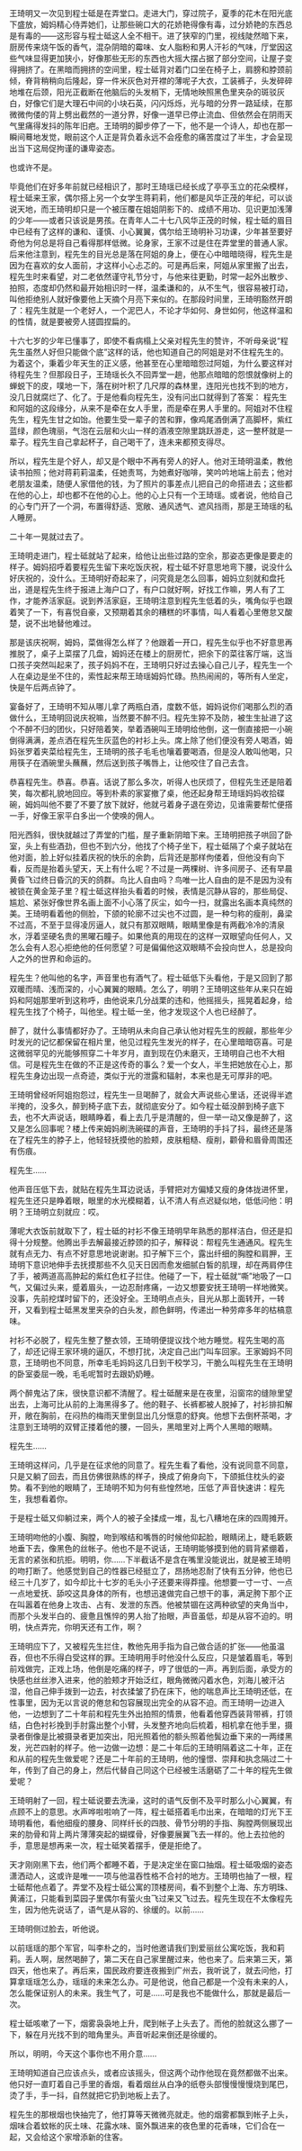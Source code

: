 王琦明又一次见到程士砥是在弄堂口。走进大门，穿过院子，夏季的花木在阳光底下盛放，姆妈精心侍弄她们，让那些碗口大的花娇艳得像有毒，过分娇艳的东西总是有毒的——这形容与程士砥这人全不相干。进了狭窄的门里，视线陡然暗下来，厨房传来烧午饭的香气，混杂阴暗的霉味、女人脂粉和男人汗衫的气味，厅堂因这些气味显得更加狭小，好像那些无形的东西也大摇大摆占据了部分空间，让屋子变得拥挤了。在黑暗而拥挤的空间里，程士砥背对着门口坐在椅子上，肩膀和脖颈前倾，脊背稍稍向后隆起，穿一件米灰色对开襟的薄呢子大衣，工装裤子，头发碎碎地堆在后颈，阳光正截断在他脑后的头发梢下，无情地映照黑色里夹杂的斑驳灰白，好像它们是大理石中间的小块石英，闪闪烁烁，光与暗的分界一路延续，在那微微佝偻的背上劈出截然的一道分界，好像一道早已停止流血、但依然会在阴雨天气里痛得发抖的陈年旧疤。王琦明的脚步停了一下，他不是一个诗人，却也在那一瞬间蓦地发觉，眼前这个人正是背负着永远不会痊愈的痛苦度过了半生，才会呈现出当下这局促拘谨的谦卑姿态。

也或许不是。

毕竟他们在好多年前就已经相识了，那时王琦瑶已经长成了亭亭玉立的花朵模样，程士砥来王家，偶尔搭上另一个女学生蒋莉莉，他们都是风华正茂的年纪，可以谈说天地，而王琦明却只是一个被压覆在姐姐阴影下的、成绩不用功、见识更加浅薄的少年——或者只该说是男孩。在青年人二十七八风华正茂的时候，程士砥的眉目中已经有了这样的谦和、谨慎、小心翼翼，偶尔给王琦明补习功课，少年甚至要好奇他为何总是将自己看得那样低微。论身家，王家不过是住在弄堂里的普通人家。后来他注意到，程先生的目光总是落在阿姐的身上，便在心中暗暗晓得，程先生是因为在喜欢的女人面前，才这样小心忐忑的。可是再后来，阿姐从家里搬了出去，程先生时来看望，对二老依然谨守礼节分寸，与他来往更勤，时常一起外出散步、拍照，态度却仍然和最开始相识时一样，温柔谦和的，从不生气，很容易被打动，叫他拒绝别人就好像要他上天摘个月亮下来似的。在那段时间里，王琦明豁然开朗了：程先生就是一个老好人，一个泥巴人，不论才华如何、身世如何，他这样温和的性情，就是要被旁人搓圆捏扁的。

十六七岁的少年已懂事了，即使不看病榻上父亲对程先生的赞许，不听母亲说“程先生虽然人好但只能做个底”这样的话，他也知道自己的阿姐是对不住程先生的。为着这个，秉着少年天生的正义感，他甚至在心里暗暗怨过阿姐，为什么要这样对待程先生？但那段日子，王琦瑶长久不回弄堂一趟，他那点暗暗的怨恨就像树上的蝉蜕下的皮，噗地一下，落在树叶积了几尺厚的森林里，连阳光也找不到的地方，没几日就腐烂了、化了。于是他看向程先生，没有问出口就得到了答案：
程先生和阿姐的这段缘分，从来不是牵在女人手里，而是牵在男人手里的。阿姐对不住程先生，程先生甘之如饴。他要生受一辈子的苦和罪，像鸡尾酒倒满了高脚杯，紫红蓝绿，颜色瑰丽，气泡在云层和火山一样的酒液空隙里跳跃游走，这一整杯就是一辈子。程先生自己拿起杯子，自己喝干了，连未来都预支得尽。

所以，程先生是个好人，却又是个眼中不再有旁人的好人。他对王琦明温柔，教他读书拍照；他对蒋莉莉温柔，任她责骂，为她煮好咖啡，笑吟吟地端上前去；他对老朋友温柔，随便人家借他的钱，为了照片的事差点儿把自己的命搭进去；这些都在他的心上，却也都不在他的心上。他的心上只有一个王琦瑶。或者说，他给自己的心专门开了一个洞，布置得舒适、宽敞、通风透气、遮风挡雨，那是王琦瑶的私人睡房。

二十年一晃就过去了。

王琦明走进门，程士砥就站了起来，给他让出些过路的空余，那姿态更像是要走的样子。姆妈招呼着要程先生留下来吃饭庆祝，程士砥不好意思地弯下腰，说没什么好庆祝的，没什么。王琦明好奇起来了，问究竟是怎么回事，姆妈立刻就和盘托出，道是程先生终于报进上海户口了，有户口就好啊，好找工作嘛，男人有了工作，才能养活家庭。说到养活家庭，王琦明注意到程先生低着的头，嘴角似乎也跟着笑了一下，有喜悦自豪，又预期着其余的糟糕的坏事情，叫人看着心里倦怠又酸楚，说不出地替他难过。

那是该庆祝啊，姆妈，菜做得怎么样了？他跟着一开口，程先生似乎也不好意思再推脱了，桌子上菜摆了几盘，姆妈还在楼上的厨房忙，把余下的菜往客厅端，这当口孩子突然叫起来了，孩子妈妈不在，王琦明只好过去操心自己儿子，程先生一个人在桌边是坐不住的，索性起来帮王琦瑶姆妈忙碌。热热闹闹的，等所有人坐定，快是午后两点钟了。

宴备好了，王琦明不知从哪儿拿了两瓶白酒，度数不低，姆妈说你们喝那么烈的酒做什么，王琦明回说庆祝嘛，当然要不醉不归。程先生猝不及防，被生生扯进了这个不醉不归的团伙，只好陪着笑，举着酒碗叫王琦明给他倒，这一倒直接把一小碗倒得满满，差点洒在程先生灰蓝色的衬衫上头。席上除了他们便没有旁人喝酒，姆妈张罗着夹菜给程先生，王琦明的孩子毛毛也嚷着要喝酒，但是没人敢叫他喝，只用筷子在酒碗里头蘸蘸，然后送到孩子嘴唇上，让他咬住了自己去含。

恭喜程先生。恭喜。恭喜。话说了那么多次，听得人也厌烦了，但程先生还是陪着笑，每次都礼貌地回应。等到朴素的家宴撤了桌，他还起身帮王琦瑶妈妈收拾碟碗，姆妈叫他不要了不要了放下就好，他就弓着身子退在旁边，见谁需要帮忙便撘一手，好像王家平白多出一个使唤的佣人。

阳光西斜，很快就越过了弄堂的门槛，屋子重新阴暗下来。王琦明把孩子哄回了卧室，头上有些酒劲，但也不到六分，他找了个椅子坐下，程士砥隔了个桌子就站在他对面，脸上好似挂着庆祝的快乐的余韵，后背还是那样佝偻着，但他没有向下看，反而是抬着头望天，天上有什么呢？不过是一两棵树、许多间房子、还有早晨黄昏飞过终日昏沉的天的鸽群。鸟比人自由吗？鸟唯一比人自由的是不是因为没有被锁在黄金笼子里？程士砥这样抬头看着的时候，表情是沉静从容的，那些局促、尴尬、紧张好像世界名画上面不小心落了灰尘，如今一扫，就露出名画本真纯然的美。王琦明看着他的侧脸，下颌的轮廓不过尖也不过圆，是一种匀称的瘦削，鼻梁不过高，不至于显得凌厉逼人，就只有那双眼睛，眼睛里像是有两截冷冷的清泉水，浮着坚硬名贵的黑曜石瞳子。如果他真的用现在的这样一双眼望向任何人，又怎么会有人忍心拒绝他的任何愿望？可是偏偏他这双眼睛不会投向世人，总是投向人之外的世界和命运的。

程先生？他叫他的名字，声音里也有酒气了。程士砥低下头看他，于是又回到了那双暖而晴、浅而深的，小心翼翼的眼睛。怎么了，明明？王琦明这些年从来只在姆妈和阿姐那里听到这称呼，由他说来几分战栗的违和，他摇摇头，摇晃着起身，给程先生找了个椅子，叫他坐。程士砥一坐，他才发现这个人也已经醉了。

醉了，就什么事情都好办了。王琦明从未向自己承认他对程先生的觊觎，那些年少时发光的记忆都保留在相片里，他见过程先生发光的样子，在心里暗暗窃喜。可是这微弱罕见的光能够照穿二十年岁月，直到现在仍未磨灭，王琦明自己也不大相信。可是程先生在做的不正是这传奇的事么？爱一个女人，半生把她放在心上，那程先生身边出现一点奇迹，类似于光的泄露和辐射，本来也是无可厚非的吧。

王琦明曾经听阿姐抱怨过，程先生一旦喝醉了，就会大声说些心里话，还说得半遮半掩的，没多久，醉到椅子底下去，就彻底安分了。如今程士砥没醉到椅子底下去，也不大声说话，眼睛睁着，看上去几乎是清醒的，但一举一动又像是醉了，这又是怎么回事呢？楼上传来姆妈刷洗碗碟的声音，王琦明的手抖了抖，最终还是落在了程先生的脖子上，他轻轻抚摸他的脸颊，皮肤粗糙、瘦削，颧骨和眉骨周围还有伤痕。

程先生……

他声音压低下去，就贴在程先生耳边说话，手臂把对方偏矮又瘦的身体拢进怀里，程先生还只是睁着眼，眼里的水光模糊着，认不清人有点迟疑似地，低低问他：明明？王琦明立刻就应：哎。

薄呢大衣饭前就取下了，程士砥的衬衫不像王琦明早年熟悉的那样洁白，但还是扣得十分规整。他腾出手去解最接近脖颈的扣子，解释说：帮程先生通通风。程先生就有点无力、有点不好意思地说谢谢。扣子解下三个，露出纤细的胸膛和肩胛，王琦明下意识地伸手去抚摸那些不久见天日因而愈发细腻白皙的肌理，却在两肩停住了手，被两道高高肿起的紫红色杠子拦住。他碰了一下，程士砥就“嘶”地吸了一口气，又偏过头来，蹙着眉头，一边忍耐疼痛，一边又想要安抚王琦明一样地微笑。没事，先前挖煤时留下的，还没好全。王琦明点点头，目光从那上面转开，一转开，又看到程士砥黑发里夹杂的白头发，颜色鲜明，传递出一种劳瘁多年的枯槁意味。

衬衫不必脱了，程先生整了整衣领，王琦明便提议找个地方睡觉。程先生喝的高了，却还记得王家环境的逼仄，不想打扰，决定自己出门叫车回家。王家姆妈不同意，王琦明也不同意，所幸毛毛妈妈这几日到干校学习，干脆么叫程先生在王琦明的卧室委屈一晚，毛毛呢暂时去跟奶奶睡。

两个醉鬼沾了床，很快意识都不清醒了。程士砥醒来是在夜里，沿窗帘的缝隙里望出去，上海可比从前的上海黑得多了。他的鞋子、长裤都被人脱掉了，衬衫排扣解开，敞在胸前，在闷热的梅雨天里倒显出几分惬意的舒爽。他想下去倒杯茶喝，才注意到王琦明的双臂正搂着他的腰，一回头，黑暗里对上两个人黑暗的眼睛。

程先生……

王琦明这样问，几乎是在征求他的同意了。程先生看了看他，没有说同意不同意，只是又躺了回去，而且仿佛很熟练的样子，换成了俯身向下，下颌抵住枕头的姿势。看不到他的眼睛了，王琦明不知为何有些惶然地，压低了声音快速讲：程先生，我想看着你。

于是程士砥又仰躺过来，两个人的被子全揉成一堆，乱七八糟地在床的四周摊开。

王琦明吻他的小腹、胸膛，吻到喉结和嘴唇的时候他仰起脸，眼睛闭上，睫毛簌簌地垂下去，像黑色的丝帐子。他也不是不说话，王琦明能够摸到他的肩背紧绷着，无言的紧张和抗拒。明明，你……下半截话不是含在嘴里没能说出，就是被王琦明的吻打断了。他感觉到自己的性器已经挺立了，昂扬地忍耐了快有五分钟，他也已经三十几岁了，如今却比十七岁的毛头小子还要来得莽撞。他想要一寸一寸、一点一点地爱抚、舔咬这具身体的所有，也想迅速做完自己想干的事，满足胯下那个正在叫嚣着在他身上攻击、占有、发泄的东西。他被禁锢在这两种欲望的夹角当中，而那个头发半白的、疲惫且憔悴的男人抬了抬眼，声音虽低，却是从容不迫的。明明，快点弄完，你明天还有工作，啊？

王琦明应下了，又被程先生拦住，教他先用手指为自己做合适的扩张——他虽温吞，但也不乐得白受这样的罪。王琦明用手时他没什么反应，只是皱着眉毛，等到前戏做完，正戏上场，他倒是吃痛的样子，哼了很低的一声。再到后面，承受方的快感也丝丝渗入进来，他的脸颊才开始泛红，眼角微微闪着水色，刘海儿被汗沾湿，他自己伸手拨到一边去，衬衣揉皱了扔在床下，他的喘息声比王琦明还低，在性事里，因为无以言说的倦怠和包容展现出完全的从容不迫。而王琦明一边进入他，一边想到了二十年前和程先生外出拍照的情景，他看着他穿西装背带裤，打领结，白色衬衫挽到手肘露出整个小臂，头发整齐地向后梳着，相机拿在他手里，摄录者倒像是比被摄录者更加突出，阳光照着他的额头照着他鬓边垂下来的一两缕黑发，光芒四射的样子。他一边做一边想：是二十年后的王琦明隔着这二十年，正在和从前的程先生做爱呢？还是二十年前的王琦明，他的憧憬、崇拜和执念隔过二十年，传到了自己的身上，然后代替自己同这个已经被生活磨砺了二十年的程先生做爱呢？

王琦明射了一回，程士砥说要去洗澡，这时的语气反倒不及平时那么小心翼翼，有点顾不上的意思。水声哗啦啦响了一阵，程士砥搭着毛巾出来，在暗暗的灯光下王琦明看他，看他细瘦的腰身、同样纤长的四肢、骨节分明的手指、胸膛两侧展现出来的肋骨和背上两片薄薄突起的蝴蝶骨，好像要展翼飞去一样的。他上去拉他的手，意思是想再来一次，程士砥笑着摆手，便是拒绝了。

天才刚刚黑下去，他们两个都睡不着，于是决定坐在窗口抽烟。程士砥吸烟的姿态潇洒动人，这或许是唯一一项与他温吞性格不合衬的地方。王琦明也抽了一根，程士砥帮他点着了。弄堂不及程士砥公寓的顶楼房间，看不到整个上海、东方明珠、黄浦江，只能看到菜园子里偶尔有萤火虫飞过来又飞过去。程先生现在不太像程先生，因为他先说话了，语气是从容的、徐缓的。以前……

王琦明侧过脸去，听他说。

以前瑶瑶的那个军官，叫李朴之的，当时他邀请我们到爱丽丝公寓吃饭，我和莉莉。丢人啊，居然喝醉了，第二天在自己家里醒过来，他也来了。后来第三天，第四天，他也来了。再后来，国民政府要连夜搬到广州去，我听说了，就去问他，打算拿瑶瑶怎么办，瑶瑶的未来怎么办。可是他说，他自己都是一个没有未来的人，怎么能保证别人的未来。我生气了，可是……可是我也不能做什么，那就是最后一次。

程士砥咳嗽了一下，烟雾袅袅地上升，爬到帐子上头去了。而他的脸就这么挪了一下，躲在月光找不到的暗角里头。声音听起来倒还是徐缓的。

所以，明明，今天这个事你也不用介意……

王琦明知道自己应该点头，或者应该摇头，但这两个动作他现在竟然都做不出来。他只好一直盯着自己手里的香烟，看着烟丝从白净的纸卷头部慢慢慢慢烧到尾巴，烫了手，手一抖，自然就把它扔到地板上去了。

程先生的那根烟也快抽完了，他打算等天微微亮就走。他的烟雾都飘到帐子上头，烟味合着蚊帐的灰土味、花露水味、窗外飘进来的夜色里的花香味，它们合在一起，又会给这个家增添新的住客。
